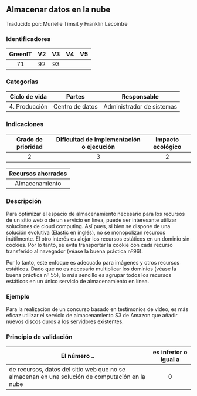 ## Almacenar datos en la nube

Traducido por: Murielle Timsit y Franklin Lecointre

### Identificadores

| GreenIT | V2  | V3  | V4  | V5  |
| :-----: | :-: | :-: | :-: | :-: |
|   71    | 92  | 93  |     |     |

### Categorías

| Ciclo de vida |     Partes      |        Responsable        |
| :-----------: | :-------------: | :-----------------------: |
| 4. Producción | Centro de datos | Administrador de sistemas |

### Indicaciones

| Grado de prioridad | Dificultad de implementación o ejecución | Impacto ecológico |
| :----------------: | :--------------------------------------: | :---------------: |
|         2          |                    3                     |         2         |

| Recursos ahorrados |
| :----------------: |
|   Almacenamiento   |

### Descripción

Para optimizar el espacio de almacenamiento necesario para los recursos de un sitio web o de un servicio en línea, puede ser interesante utilizar soluciones de cloud computing. Así pues, si bien se dispone de una solución evolutiva (Elastic en inglés), no se monopolizan recursos inútilmente. El otro interés es alojar los recursos estáticos en un dominio sin cookies. Por lo tanto, se evita transportar la cookie con cada recurso transferido al navegador (véase la buena práctica nº96).

Por lo tanto, este enfoque es adecuado para imágenes y otros recursos estáticos. Dado que no es necesario multiplicar los dominios (véase la buena práctica nº 55), lo más sencillo es agrupar todos los recursos estáticos en un único servicio de almacenamiento en línea.

### Ejemplo

Para la realización de un concurso basado en testimonios de vídeo, es más eficaz utilizar el servicio de almacenamiento S3 de Amazon que añadir nuevos discos duros a los servidores existentes.

### Principio de validación

| El número ..                                                                                   | es inferior o igual a |
| ---------------------------------------------------------------------------------------------- | :-------------------: |
| de recursos, datos del sitio web que no se almacenan en una solución de computación en la nube |           0           |
